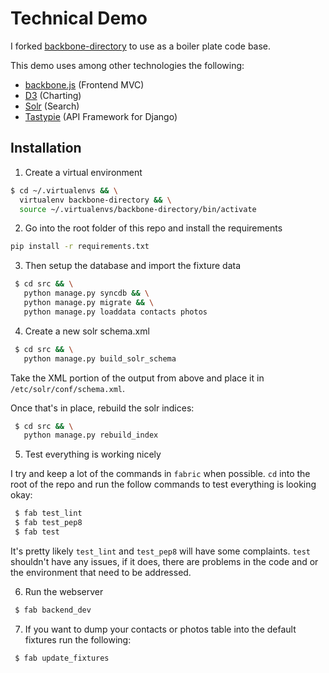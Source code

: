 # Technical Demo #

I forked [backbone-directory](https://github.com/ccoenraets/backbone-directory) to use as a boiler plate code base.

This demo uses among other technologies the following:

 * [backbone.js](http://backbonejs.org/) (Frontend MVC)
 * [D3](http://d3js.org/) (Charting)
 * [Solr](http://lucene.apache.org/solr/) (Search)
 * [Tastypie](http://tastypieapi.org/) (API Framework for Django)

## Installation ##

1. Create a virtual environment

```bash
$ cd ~/.virtualenvs && \
  virtualenv backbone-directory && \
  source ~/.virtualenvs/backbone-directory/bin/activate
```

2. Go into the root folder of this repo and install the requirements

```bash
pip install -r requirements.txt
```

3. Then setup the database and import the fixture data

```bash
 $ cd src && \
   python manage.py syncdb && \
   python manage.py migrate && \
   python manage.py loaddata contacts photos
```

4. Create a new solr schema.xml

```bash
 $ cd src && \
   python manage.py build_solr_schema
```

Take the XML portion of the output from above and place it in `/etc/solr/conf/schema.xml`.

Once that's in place, rebuild the solr indices:

```bash
 $ cd src && \
   python manage.py rebuild_index
```

5. Test everything is working nicely

I try and keep a lot of the commands in `fabric` when possible. `cd` into the root of the repo and run the follow commands to test everything is looking okay:

```bash
 $ fab test_lint
 $ fab test_pep8
 $ fab test
```

It's pretty likely `test_lint` and `test_pep8` will have some complaints. `test` shouldn't have any issues, if it does, there are problems in the code and or the environment that need to be addressed.

6. Run the webserver

```bash
 $ fab backend_dev
```

7. If you want to dump your contacts or photos table into the default fixtures run the following:

```bash
 $ fab update_fixtures
```